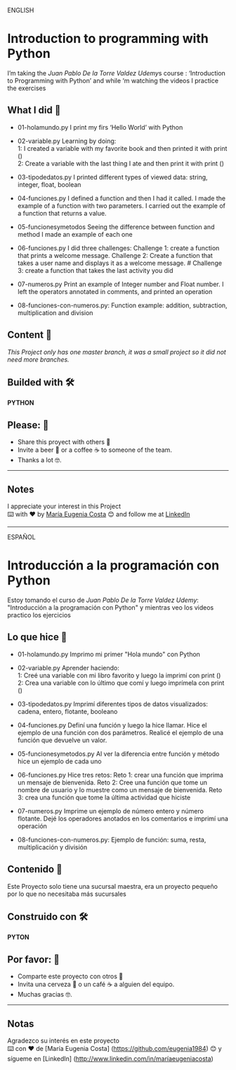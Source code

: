 ENGLISH

# Introduction to programming with Python

I’m taking the *Juan Pablo De la Torre Valdez*   *Udemy*s  course : ‘Introduction to Programming with Python’ and while ‘m watching the videos I practice the exercises <br>

## What I did 🚀

* 01-holamundo.py     I print my firs ‘Hello World’ with Python <br>

* 02-variable.py    Learning by doing:  <br>
1: I created a variable with my favorite book and then printed it with print ()  <br>
2: Create a variable with the last thing I ate and then print it with print ()  <br>

* 03-tipodedatos.py   I printed different types of viewed data: string, integer, float, boolean <br>

* 04-funciones.py  I defined a function and then I had it called. I made the example of a function with two parameters. I carried out the example of a function that returns a value.  <br>

* 05-funcionesymetodos  Seeing the difference between function and method I made an example of each one    <br>

* 06-funciones.py   I did three challenges: Challenge 1: create a function that prints a welcome message. Challenge 2: Create a function that takes a user name and displays it as a welcome message. # Challenge 3: create a function that takes the last activity you did <br>

* 07-numeros.py  Print an example of Integer number and Float number. I left the operators annotated in comments, and printed an operation <br>

* 08-funciones-con-numeros.py: Function example: addition, subtraction, multiplication and division

## Content 🚀
_This Project only has one master branch, it was a small project so it did not need more branches._

## Builded with 🛠️

**PYTHON**

## Please: 🎁

* Share this proyect with others 📢
* Invite a beer 🍺 or a coffee ☕  to someone of the team. 
* Thanks a lot 🤓.

---
## Notes
I appreciate your interest in this Project <br/>
⌨️ with ❤️ by [María Eugenia Costa](https://github.com/eugenia1984) 😊 and follow me at [LinkedIn]( http://www.linkedin.com/in/maríaeugeniacosta) 

---

ESPAÑOL

# Introducción a la programación con Python

Estoy tomando el curso de *Juan Pablo De la Torre Valdez* *Udemy*: "Introducción a la programación con Python" y mientras veo los videos practico los ejercicios <br>

## Lo que hice 🚀

* 01-holamundo.py     Imprimo mi primer "Hola mundo" con Python <br>

* 02-variable.py      Aprender haciendo: <br>
1: Creé una variable con mi libro favorito y luego la imprimí con print () <br>
2: Crea una variable con lo último que comí y luego imprímela con print () <br>

* 03-tipodedatos.py      Imprimí diferentes tipos de datos visualizados: cadena, entero, flotante, booleano <br>

* 04-funciones.py      Definí una función y luego la hice llamar. Hice el ejemplo de una función con dos parámetros. Realicé el ejemplo de una función que devuelve un valor. <br>

* 05-funcionesymetodos.py     Al ver la diferencia entre función y método hice un ejemplo de cada uno <br>

* 06-funciones.py       Hice tres retos: Reto 1: crear una función que imprima un mensaje de bienvenida. Reto 2: Cree una función que tome un nombre de usuario y lo muestre como un mensaje de bienvenida. Reto 3: crea una función que tome la última actividad que hiciste <br>

* 07-numeros.py         Imprime un ejemplo de número entero y número flotante. Dejé los operadores anotados en los comentarios e imprimí una operación <br>

* 08-funciones-con-numeros.py: Ejemplo de función: suma, resta, multiplicación y división

## Contenido 🚀
Este Proyecto solo tiene una sucursal maestra, era un proyecto pequeño por lo que no necesitaba más sucursales

## Construido con 🛠️
**PYTON**

## Por favor: 🎁
* Comparte este proyecto con otros 📢
* Invita una cerveza 🍺 o un café ☕ a alguien del equipo.
* Muchas gracias 🤓.

---
## Notas
Agradezco su interés en este proyecto <br/>
⌨️ con ❤️ de [María Eugenia Costa] (https://github.com/eugenia1984) 😊 y sígueme en [LinkedIn] (http://www.linkedin.com/in/maríaeugeniacosta)
